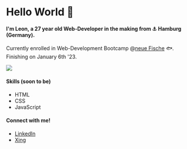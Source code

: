 # Hello World 👋

#### I'm Leon, a 27 year old Web-Developer in the making from ⚓️ Hamburg (Germany).  

Currently enrolled in Web-Development Bootcamp @[neue Fische](https://www.neuefische.de/en) 🐟.  
Finishing on January 6th '23.  
   
   
  
![](https://media.giphy.com/media/scZPhLqaVOM1qG4lT9/giphy.gif) 
  
  
#### Skills (soon to be)
- HTML
- CSS
- JavaScript
  
  
#### Connect with me!
- [LinkedIn](https://de.linkedin.com/in/leon-stechmann)
- [Xing](https://www.xing.com/profile/Leon_Stechmann)


